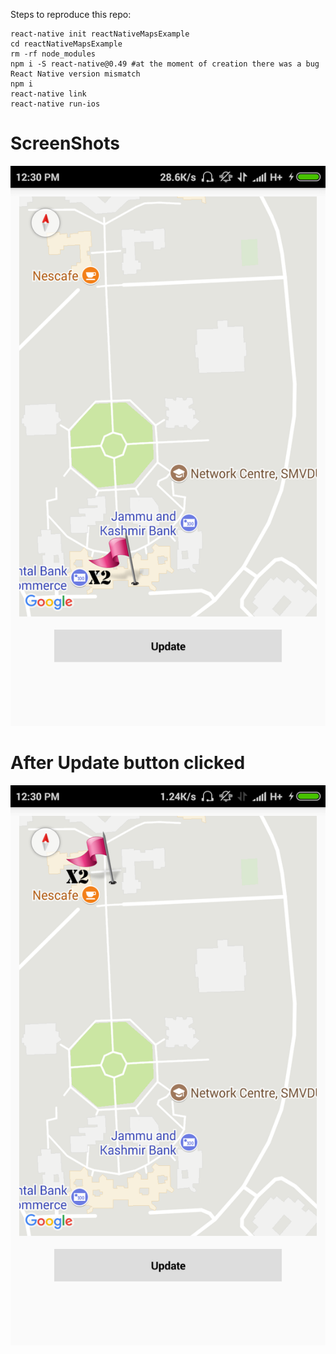 Steps to reproduce this repo:

```
react-native init reactNativeMapsExample
cd reactNativeMapsExample
rm -rf node_modules
npm i -S react-native@0.49 #at the moment of creation there was a bug React Native version mismatch
npm i
react-native link
react-native run-ios

```

# ScreenShots

![Alt text](Screenshots/Screenshot_2018-05-28-12-30-29-504_com.gpslocator.png?raw=true "")

# After Update button clicked

![Alt text](Screenshots/Screenshot_2018-05-28-12-30-36-704_com.gpslocator.png?raw=true "")